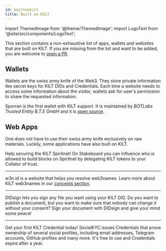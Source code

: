 ```yaml
---
id: builtonkilt
title: Built on KILT
---
```


import ThemedImage from '@theme/ThemedImage';
import LogoText from '@site/src/components/LogoText';

This section contains a non-exhaustive list of apps, wallets and websites that are built on KILT.
If you are missing from the list and want to be added, you are welcome to [open a PR](https://github.com/login?return_to=https%3A%2F%2Fgithub.com%2FKILTprotocol%2Fdocs%2Fedit%2Fmaster%2Fdocs%2Fdevelop%2F05_builtonkilt.md).

## Wallets

Wallets are the swiss army knife of the Web3.
They store private information like secret keys for KILT DIDs and Credentials.
Each time a website needs to access some information about the visitor, wallets ask for user's permission to share the requested information.

<LogoText
    linkTo='https://sporran.org'
    srcLight='/img/showcase/sporran_light.svg'
    srcDark='/img/showcase/sporran_dark.svg'
    width='90'
    alt='bte-sporran-wallet-logo'>
    Sporran is the first wallet with KILT support.
    It is maintained by _BOTLabs Trusted Entity B.T.E GmbH_ and it is [open source](https://github.com/BTE-Trusted-Entity/sporran-extension).
</LogoText>

## Web Apps

One does not have to use their swiss army knife exclusively on raw materials.
Luckily, some applications have also built on KILT.

<LogoText
    linkTo='https://stakeboard.kilt.io/'
    srcLight='/img/showcase/stakeboard_light.svg'
    srcDark='/img/showcase/stakeboard_dark.svg'
    width='180'
    alt='bte-stakeboard-logo'>
    Help securing the KILT Spiritnet!
    On Stakeboard you can influence who is allowed to build blocks on Spiritnet by delegating KILT tokens to your Collator of trust.
</LogoText>

---

<LogoText
    linkTo='https://w3n.id'
    srcLight='/img/showcase/w3n_light.svg'
    srcDark='/img/showcase/w3n_dark.svg'
    width='80'
    alt='bte-w3n-id-logo'>
    w3n.id is a website that helps you resolve web3names.
    Learn more about KILT web3names in our [concepts section](../concepts/03_web3names.md).
</LogoText>

---

<LogoText
    linkTo='https://didsign.io/'
    srcLight='/img/showcase/didsign_light.svg'
    srcDark='/img/showcase/didsign_dark.svg'
    width='140'
    alt='bte-didsign-logo'>
    DIDsign lets you sign any file you want using your KILT DID.
    Do you want to publish a document, but you want to make sure that nobody can change it without your consent?
    Sign your document with DIDsign and give your mind some peace!
</LogoText>

---

<LogoText
    linkTo='https://socialkyc.io/'
    srcLight='/img/showcase/skyc_light.svg'
    srcDark='/img/showcase/skyc_dark.svg'
    width='110'
    alt='bte-socialkyc-logo'>
    Get your first KILT Credential today!
    SocialKYC issues Credentials that prove ownership of several social profiles, including email addresses, Telegram accounts, GitHub profiles and many more.
    It's free to use and Credentials expire after a year.
</LogoText>

